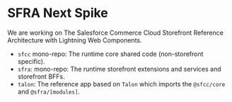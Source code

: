# SFRA Next Spike

We are working on The Salesforce Commerce Cloud Storefront Reference Architecture with Lightning Web Components.

- `sfcc` mono-repo: The runtime core shared code (non-storefront specific).
- `sfra`: mono-repo: The runtime storefront extensions and services and storefront BFFs.
- `talon`: The reference app based on `Talon` which imports the `@sfcc/core` and `@sfra/[modules]`.

